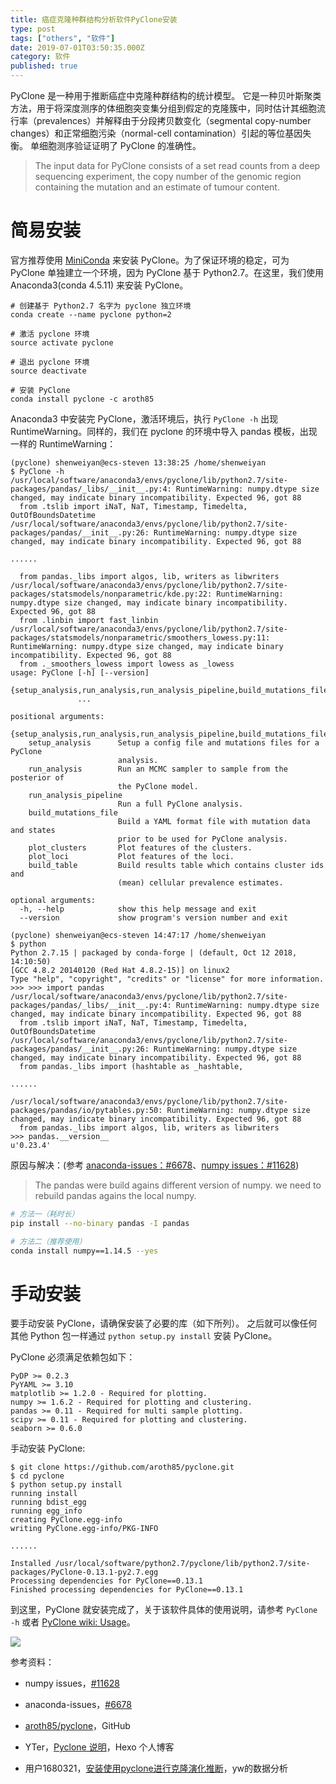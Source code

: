 ```yaml
---
title: 癌症克隆种群结构分析软件PyClone安装
type: post
tags: ["others", "软件"]
date: 2019-07-01T03:50:35.000Z
category: 软件
published: true
---
```


PyClone 是一种用于推断癌症中克隆种群结构的统计模型。 它是一种贝叶斯聚类方法，用于将深度测序的体细胞突变集分组到假定的克隆簇中，同时估计其细胞流行率（prevalences）并解释由于分段拷贝数变化（segmental copy-number changes）和正常细胞污染（normal-cell contamination）引起的等位基因失衡。 单细胞测序验证证明了 PyClone 的准确性。

> The input data for PyClone consists of a set read counts from a deep sequencing experiment, the copy number of the genomic region containing the mutation and an estimate of tumour content.


<a name="nw1wzf"></a>
# [](#nw1wzf)简易安装

官方推荐使用 [MiniConda](https://conda.io/miniconda.html) 来安装 PyClone。为了保证环境的稳定，可为 PyClone 单独建立一个环境，因为 PyClone 基于 Python2.7。在这里，我们使用 Anaconda3(conda 4.5.11) 来安装 PyClone。
```
# 创建基于 Python2.7 名字为 pyclone 独立环境
conda create --name pyclone python=2

# 激活 pyclone 环境
source activate pyclone

# 退出 pyclone 环境
source deactivate

# 安装 PyClone
conda install pyclone -c aroth85
```

Anaconda3 中安装完 PyClone，激活环境后，执行 `PyClone -h` 出现 RuntimeWarning。同样的，我们在 pyclone 的环境中导入 pandas 模板，出现一样的 RuntimeWarning：
```
(pyclone) shenweiyan@ecs-steven 13:38:25 /home/shenweiyan
$ PyClone -h
/usr/local/software/anaconda3/envs/pyclone/lib/python2.7/site-packages/pandas/_libs/__init__.py:4: RuntimeWarning: numpy.dtype size changed, may indicate binary incompatibility. Expected 96, got 88
  from .tslib import iNaT, NaT, Timestamp, Timedelta, OutOfBoundsDatetime
/usr/local/software/anaconda3/envs/pyclone/lib/python2.7/site-packages/pandas/__init__.py:26: RuntimeWarning: numpy.dtype size changed, may indicate binary incompatibility. Expected 96, got 88

......

  from pandas._libs import algos, lib, writers as libwriters
/usr/local/software/anaconda3/envs/pyclone/lib/python2.7/site-packages/statsmodels/nonparametric/kde.py:22: RuntimeWarning: numpy.dtype size changed, may indicate binary incompatibility. Expected 96, got 88
  from .linbin import fast_linbin
/usr/local/software/anaconda3/envs/pyclone/lib/python2.7/site-packages/statsmodels/nonparametric/smoothers_lowess.py:11: RuntimeWarning: numpy.dtype size changed, may indicate binary incompatibility. Expected 96, got 88
  from ._smoothers_lowess import lowess as _lowess
usage: PyClone [-h] [--version]
               {setup_analysis,run_analysis,run_analysis_pipeline,build_mutations_file,plot_clusters,plot_loci,build_table}
               ...

positional arguments:
  {setup_analysis,run_analysis,run_analysis_pipeline,build_mutations_file,plot_clusters,plot_loci,build_table}
    setup_analysis      Setup a config file and mutations files for a PyClone
                        analysis.
    run_analysis        Run an MCMC sampler to sample from the posterior of
                        the PyClone model.
    run_analysis_pipeline
                        Run a full PyClone analysis.
    build_mutations_file
                        Build a YAML format file with mutation data and states
                        prior to be used for PyClone analysis.
    plot_clusters       Plot features of the clusters.
    plot_loci           Plot features of the loci.
    build_table         Build results table which contains cluster ids and
                        (mean) cellular prevalence estimates.

optional arguments:
  -h, --help            show this help message and exit
  --version             show program's version number and exit

(pyclone) shenweiyan@ecs-steven 14:47:17 /home/shenweiyan
$ python
Python 2.7.15 | packaged by conda-forge | (default, Oct 12 2018, 14:10:50)
[GCC 4.8.2 20140120 (Red Hat 4.8.2-15)] on linux2
Type "help", "copyright", "credits" or "license" for more information.
>>> >>> import pandas
/usr/local/software/anaconda3/envs/pyclone/lib/python2.7/site-packages/pandas/_libs/__init__.py:4: RuntimeWarning: numpy.dtype size changed, may indicate binary incompatibility. Expected 96, got 88
  from .tslib import iNaT, NaT, Timestamp, Timedelta, OutOfBoundsDatetime
/usr/local/software/anaconda3/envs/pyclone/lib/python2.7/site-packages/pandas/__init__.py:26: RuntimeWarning: numpy.dtype size changed, may indicate binary incompatibility. Expected 96, got 88
  from pandas._libs import (hashtable as _hashtable,

......

/usr/local/software/anaconda3/envs/pyclone/lib/python2.7/site-packages/pandas/io/pytables.py:50: RuntimeWarning: numpy.dtype size changed, may indicate binary incompatibility. Expected 96, got 88
  from pandas._libs import algos, lib, writers as libwriters
>>> pandas.__version__
u'0.23.4'
```

原因与解决：(参考 [anaconda-issues：#6678](https://github.com/ContinuumIO/anaconda-issues/issues/6678)、[numpy issues：#11628](https://github.com/numpy/numpy/issues/11628))

> The pandas were build agains different version of numpy. we need to rebuild pandas agains the local numpy.

```bash
# 方法一（耗时长）
pip install --no-binary pandas -I pandas

# 方法二（推荐使用）
conda install numpy==1.14.5 --yes
```

<a name="my61mo"></a>
# [](#my61mo)手动安装

要手动安装 PyClone，请确保安装了必要的库（如下所列）。 之后就可以像任何其他 Python 包一样通过 `python setup.py install` 安装 PyClone。

PyClone 必须满足依赖包如下：
```
PyDP >= 0.2.3
PyYAML >= 3.10
matplotlib >= 1.2.0 - Required for plotting.
numpy >= 1.6.2 - Required for plotting and clustering.
pandas >= 0.11 - Required for multi sample plotting.
scipy >= 0.11 - Required for plotting and clustering.
seaborn >= 0.6.0
```

手动安装 PyClone:
```
$ git clone https://github.com/aroth85/pyclone.git
$ cd pyclone
$ python setup.py install
running install
running bdist_egg
running egg_info
creating PyClone.egg-info
writing PyClone.egg-info/PKG-INFO

......

Installed /usr/local/software/python2.7/pyclone/lib/python2.7/site-packages/PyClone-0.13.1-py2.7.egg
Processing dependencies for PyClone==0.13.1
Finished processing dependencies for PyClone==0.13.1
```

到这里，PyClone 就安装完成了，关于该软件具体的使用说明，请参考 `PyClone -h` 或者 [PyClone wiki: Usage](https://bitbucket.org/aroth85/pyclone/wiki/Usage)。

![](https://note-db.oss-cn-shenzhen.aliyuncs.com/2018/11/01-Thu/pyclone-help.png#width=)

参考资料：

- numpy issues，[#11628](https://github.com/numpy/numpy/issues/11628)

- anaconda-issues，[#6678](https://github.com/ContinuumIO/anaconda-issues/issues/6678)

- [aroth85/pyclone](https://github.com/aroth85/pyclone)，GitHub

- YTer，[Pyclone 说明](https://yantinger.com/2018/01/24/pyclone%E8%AF%B4%E6%98%8E/index.html?d=1541053376887)，Hexo 个人博客

- 用户1680321，[安装使用pyclone进行克隆演化推断](https://cloud.tencent.com/developer/article/1111984)，yw的数据分析


